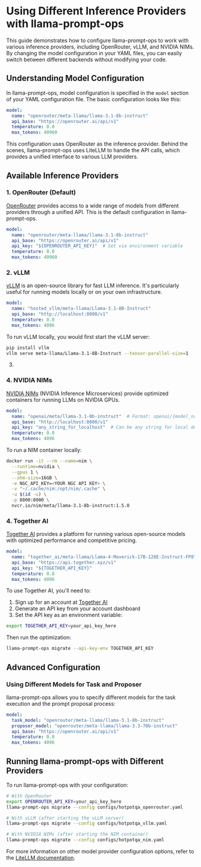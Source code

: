 # Using Different Inference Providers with llama-prompt-ops

This guide demonstrates how to configure llama-prompt-ops to work with various inference providers, including OpenRouter, vLLM, and NVIDIA NIMs. By changing the model configuration in your YAML files, you can easily switch between different backends without modifying your code.

## Understanding Model Configuration

In llama-prompt-ops, model configuration is specified in the `model` section of your YAML configuration file. The basic configuration looks like this:

```yaml
model:
  name: "openrouter/meta-llama/llama-3.1-8b-instruct"
  api_base: "https://openrouter.ai/api/v1"
  temperature: 0.0
  max_tokens: 40960
```

This configuration uses OpenRouter as the inference provider. Behind the scenes, llama-prompt-ops uses LiteLLM to handle the API calls, which provides a unified interface to various LLM providers.

## Available Inference Providers

### 1. OpenRouter (Default)

[OpenRouter](https://openrouter.ai/) provides access to a wide range of models from different providers through a unified API. This is the default configuration in llama-prompt-ops.

```yaml
model:
  name: "openrouter/meta-llama/llama-3.1-8b-instruct"
  api_base: "https://openrouter.ai/api/v1"
  api_key: "${OPENROUTER_API_KEY}"  # Set via environment variable
  temperature: 0.0
  max_tokens: 40960
```

### 2. vLLM

[vLLM](https://github.com/vllm-project/vllm) is an open-source library for fast LLM inference. It's particularly useful for running models locally or on your own infrastructure.

```yaml
model:
  name: "hosted_vllm/meta-llama/Llama-3.1-8B-Instruct"
  api_base: "http://localhost:8000/v1"
  temperature: 0.0
  max_tokens: 4096
```

To run vLLM locally, you would first start the vLLM server:

```bash
pip install vllm
vllm serve meta-llama/Llama-3.1-8B-Instruct --tensor-parallel-size=1
```

3.

### 4. NVIDIA NIMs

[NVIDIA NIMs](https://docs.nvidia.com/nim/large-language-models/latest/introduction.html) (NVIDIA Inference Microservices) provide optimized containers for running LLMs on NVIDIA GPUs.

```yaml
model:
  name: "openai/meta/llama-3.1-8b-instruct"  # Format: openai/{model_name}
  api_base: "http://localhost:8000/v1"
  api_key: "any_string_for_localhost"  # Can be any string for local deployments
  temperature: 0.0
  max_tokens: 4096
```

To run a NIM container locally:

```bash
docker run -it --rm --name=nim \
  --runtime=nvidia \
  --gpus 1 \
  --shm-size=16GB \
  -e NGC_API_KEY=<YOUR NGC API KEY> \
  -v "~/.cache/nim:/opt/nim/.cache" \
  -u $(id -u) \
  -p 8000:8000 \
  nvcr.io/nim/meta/llama-3.1-8b-instruct:1.5.0
```

### 4. Together AI

[Together AI](https://www.together.ai/) provides a platform for running various open-source models with optimized performance and competitive pricing.

```yaml
model:
  name: "together_ai/meta-llama/Llama-4-Maverick-17B-128E-Instruct-FP8"
  api_base: "https://api.together.xyz/v1"
  api_key: "${TOGETHER_API_KEY}"
  temperature: 0.0
  max_tokens: 4096
```

To use Together AI, you'll need to:

1. Sign up for an account at [Together AI](https://www.together.ai/)
2. Generate an API key from your account dashboard
3. Set the API key as an environment variable:

```bash
export TOGETHER_API_KEY=your_api_key_here
```

Then run the optimization:

```bash
llama-prompt-ops migrate --api-key-env TOGETHER_API_KEY
```

## Advanced Configuration

### Using Different Models for Task and Proposer

llama-prompt-ops allows you to specify different models for the task execution and the prompt proposal process:

```yaml
model:
  task_model: "openrouter/meta-llama/llama-3.1-8b-instruct"
  proposer_model: "openrouter/meta-llama/llama-3.3-70b-instruct"
  api_base: "https://openrouter.ai/api/v1"
  temperature: 0.0
  max_tokens: 4096
```

## Running llama-prompt-ops with Different Providers

To run llama-prompt-ops with your configuration:

```bash
# With OpenRouter
export OPENROUTER_API_KEY=your_api_key_here
llama-prompt-ops migrate --config configs/hotpotqa_openrouter.yaml

# With vLLM (after starting the vLLM server)
llama-prompt-ops migrate --config configs/hotpotqa_vllm.yaml

# With NVIDIA NIMs (after starting the NIM container)
llama-prompt-ops migrate --config configs/hotpotqa_nim.yaml
```

For more information on other model provider configuration options, refer to the [LiteLLM documentation](https://docs.litellm.ai/docs/).
